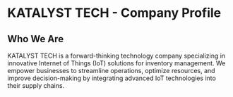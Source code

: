 # KATALYST TECH - Company Profile
## Who We Are
KATALYST TECH is a forward-thinking technology company specializing in innovative Internet of Things (IoT) solutions for inventory management. We empower businesses to streamline operations, optimize resources, and improve decision-making by integrating advanced IoT technologies into their supply chains.

